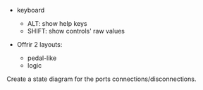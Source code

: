 

- keyboard
    - ALT: show help keys
    - SHIFT: show controls' raw values

- Offrir 2 layouts:
    - pedal-like
    - logic

Create a state diagram for the ports connections/disconnections.    
    